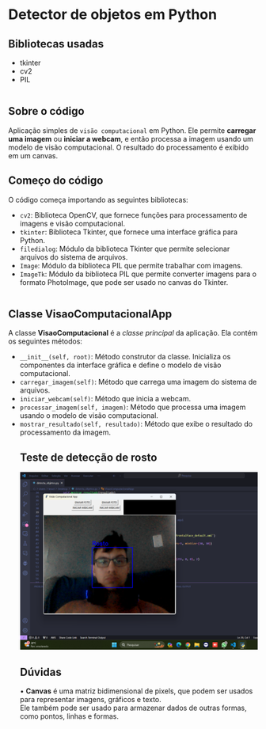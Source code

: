 # Detector de objetos em Python
## Bibliotecas usadas
<table>
	<ul>
		<li>tkinter</li>
		<li>cv2</li>
		<li>PIL</li>
	</ul>
</table>

## Sobre o código
Aplicação simples de <code>visão computacional</code> em Python. Ele permite <b>carregar uma imagem</b> ou <b>iniciar a webcam</b>, e então processa a imagem usando um modelo de visão computacional. O resultado do processamento é exibido em um canvas.

## Começo do código
O código começa importando as seguintes bibliotecas:
<br>
<table>
	<ul>
		<li><code>cv2</code>: Biblioteca OpenCV, que fornece funções para processamento de imagens e visão computacional.</li>
		<li><code>tkinter</code>: Biblioteca Tkinter, que fornece uma interface gráfica para Python.</li>
		<li><code>filedialog</code>: Módulo da biblioteca Tkinter que permite selecionar arquivos do sistema de arquivos.</li>
		<li><code>Image</code>: Módulo da biblioteca PIL que permite trabalhar com imagens.</li>
		<li><code>ImageTk</code>: Módulo da biblioteca PIL que permite converter imagens para o formato PhotoImage, que pode ser usado no canvas do Tkinter.</li>
	</ul>
</table>

## Classe VisaoComputacionalApp

A classe <b>VisaoComputacional</b> é a <i>classe principal</i> da aplicação. Ela contém os seguintes métodos:

<table>
	<ul>
	<li><code>__init__(self, root)</code>: Método construtor da classe. Inicializa os componentes da interface gráfica e define o modelo de visão computacional.</li>
	<li><code>carregar_imagem(self)</code>: Método que carrega uma imagem do sistema de arquivos.</li>
	<li><code>iniciar_webcam(self)</code>: Método que inicia a webcam.</li>
	<li><code>processar_imagem(self, imagem)</code>: Método que processa uma imagem usando o modelo de visão computacional.</li>
	<li><code>mostrar_resultado(self, resultado)</code>: Método que exibe o resultado do processamento da imagem.</li>

## Teste de detecção de rosto
<img src="https://github.com/leostella97/detecta_objetos/blob/main/img/rosto_detectado.png?raw=true">

## Dúvidas
• <b>Canvas</b> é uma matriz bidimensional de pixels, que podem ser usados para representar imagens, gráficos e texto.<br>Ele também pode ser usado para armazenar dados de outras formas, como pontos, linhas e formas.